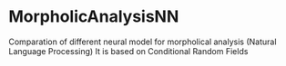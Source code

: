 # MorpholicAnalysisNN

Comparation of different neural model for morpholical analysis (Natural Language Processing)
It is based on Conditional Random Fields
